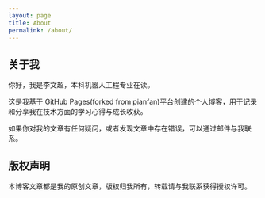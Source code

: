 ```yaml
---
layout: page
title: About
permalink: /about/
---
```


## 关于我

你好，我是李文超，本科机器人工程专业在读。

这是我基于 GitHub Pages(forked from pianfan)平台创建的个人博客，用于记录和分享我在技术方面的学习心得与成长收获。

如果你对我的文章有任何疑问，或者发现文章中存在错误，可以通过邮件与我联系。

## 版权声明

本博客文章都是我的原创文章，版权归我所有，转载请与我联系获得授权许可。
